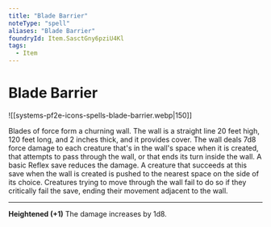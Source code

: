 ```yaml
---
title: "Blade Barrier"
noteType: "spell"
aliases: "Blade Barrier"
foundryId: Item.SasctGny6pziU4Kl
tags:
  - Item
---
```


# Blade Barrier
![[systems-pf2e-icons-spells-blade-barrier.webp|150]]

Blades of force form a churning wall. The wall is a straight line 20 feet high, 120 feet long, and 2 inches thick, and it provides cover. The wall deals 7d8 force damage to each creature that's in the wall's space when it is created, that attempts to pass through the wall, or that ends its turn inside the wall. A basic Reflex save reduces the damage. A creature that succeeds at this save when the wall is created is pushed to the nearest space on the side of its choice. Creatures trying to move through the wall fail to do so if they critically fail the save, ending their movement adjacent to the wall.

* * *

**Heightened (+1)** The damage increases by 1d8.
